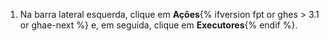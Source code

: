 1. Na barra lateral esquerda, clique em **Ações**{% ifversion fpt or ghes > 3.1 or ghae-next %} e, em seguida, clique em **Executores**{% endif %}.
